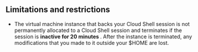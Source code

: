 ## Limitations and restrictions

- The virtual machine instance that backs your Cloud Shell session is not permanently allocated to a Cloud Shell session and terminates if the session is <strong> inactive for 20 minutes </strong>. After the instance is terminated, any modifications that you made to it outside your $HOME are lost.
